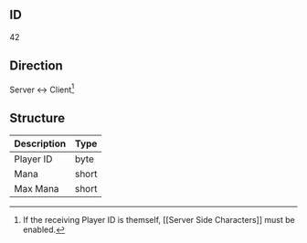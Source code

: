## ID
42

## Direction
Server <-> Client[^1]

## Structure
| Description | Type  |
|-------------|-------|
| Player ID   | byte  |
| Mana        | short |
| Max Mana    | short |

[^1]: If the receiving Player ID is themself, [[Server Side Characters]] must be enabled.